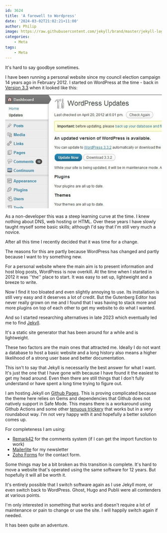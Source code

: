 ```yaml
---
id: 3624
title: 'A farewell to Wordpress'
date: '2024-03-02T21:02:21+11:00'
author: Philip
image: https://raw.githubusercontent.com/jekyll/brand/master/jekyll-logo-dark-solid.png
categories:
    - Meta
tags:
    - Meta
---
```


It's hard to say goodbye sometimes.

I have been running a personal website since my council election campaign 14 years ago in February 2012. I started on WordPress at the time - back in <a href="https://wordpress.org/documentation/wordpress-version/version-3-3/">Version 3.3</a> when it looked like this:

![Screenshot of a dashboard of Wordpress 3.3](/images/posts/wordpress-3-3-2.jpg)

As a non-developer this was a steep learning curve at the time. I knew nothing about DNS, web hosting or HTML. Over these years I have slowly taught myself some basic skills; although I'd say that I'm still very much a novice.

After all this time I recently decided that it was time for a change.

The reasons for this are partly because WordPress has changed and partly because I want to try something new.

For a personal website where the main aim is to present information and host blog posts, WordPress is now overkill. At the time when I started in 2012 it was ''the'' place to start. It was easy to set up, lightweight and a breeze to write.

Now I find it too bloated and even slightly annoying to use. Its installation is still very easy and it deserves a lot of credit. But the Gutenberg Editor has never really grown on me and I found that I was having to stack more and more plugins on top of each other to get my website to do what I wanted.

And so I started researching alternatives in late 2023 which eventually led me to find <a href="https://jekyllrb.com/">Jekyll</a>.

It's a static site generator that has been around for a while and is lightweight.

These two factors are the main ones that attracted me. Ideally I do not want a database to host a basic website and a long history also means a higher likelihood of a strong user base and better documentation.

This isn't to say that Jekyll is necessarily the best answer for what I want. It's just the one that I have gone with because I have found it the easiest to get my head around. Even then there are still things that I don't fully understand or have spent a long time trying to figure out.

I am hosting Jekyll on <a href="https://pages.github.com/">Github Pages</a>. This is proving complicated because the theme here relies on Gems and dependencies that Github does not natively support in Safe Mode. This means there is a workaround using Github Actions and some other <a href="https://github.com/CloudCannon/vonge-jekyll-bookshop-template/issues/22">tenuous trickery</a> that works but in a very roundabout way. I'm not very happy with it and hopefully a better solution comes up.

For completeness I am using:

<ul>
    <li><a href="https://remark42.com/">Remark42</a> for the comments system (if I can get the import function to work)</li>
    <li><a href="https://www.mailerlite.com/">Mailerlite</a> for my newsletter</li>
    <li><a href="https://www.zoho.com/forms/">Zoho Forms</a> for the contact form.</li>
</ul>

Some things may be a bit broken as this transition is complete. It's hard to move a website that's operated using the same software for 12 years. But hopefully it will all be worth it.

It's entirely possible that I switch software again as I use Jekyll more, or even switch back to WordPress.  Ghost, Hugo and Publii were all contenders at various points.

I'm only interested in something that works and doesn't require a lot of maintenance or pain to change or use the site. I will happily switch again if needed.

It has been quite an adventure.
